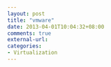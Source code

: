 ```yaml
---
layout: post
title: "vmware"
date: 2013-04-01T10:04:32+08:00
comments: true
external-url: 
categories: 
- Virtualization
---
```

